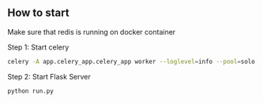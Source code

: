## How to start

Make sure that redis is running on docker container

Step 1: Start celery

```bash
celery -A app.celery_app.celery_app worker --loglevel=info --pool=solo
```

Step 2: Start Flask Server

```bash
python run.py
```
